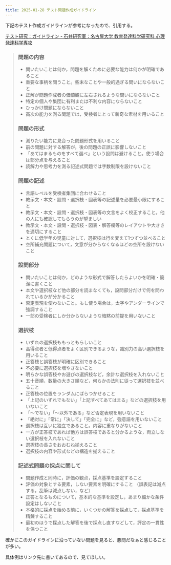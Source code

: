 ```yaml
---
title: 2025-01-28 テスト問題作成ガイドライン
---
```


下記のテスト作成ガイドラインが参考になったので、引用する。

[テスト研究：ガイドライン - 石井研究室：名古屋大学 教育発達科学研究科 心理発達科学専攻](https://www.educa.nagoya-u.ac.jp/~ishii-h/test_guideline.html)

> ### 問題の内容
>
> - 問いたいことは何か，問題を解くために必要な能力は何かが明確であること
> - 重要な事柄を問うこと。些末なことや一般的過ぎる問いにならないこと
> - 正解が問題作成者の価値観に左右されるような問いにならないこと
> - 特定の個人や集団に有利または不利な内容にならないこと
> - ひっかけ問題にならないこと
> - 高次の能力を測る問題では，受検者にとって新奇な素材を用いること
>
> ### 問題の形式
>
> - 測りたい能力に見合った問題形式を用いること
> - 前の問題に対する解答が，後の問題の正誤に影響しないこと
> - 「あてはまるものをすべて選べ」という設問は避けること。使う場合は部分点を与えること
> - 読解力や思考力を測る記述式問題では字数制限を設けないこと
>
> ### 問題の記述
>
> - 言語レベルを受検者集団に合わせること
> - 教示文・本文・設問・選択枝・図表等の記述量を必要最小限にすること
> - 教示文・本文・設問・選択枝・図表等の文言をよく校正すること。他の人にも確認してもらうのが望ましい
> - 教示文・本文・設問・選択枝・図表・解答欄等のレイアウトや大きさを適切にすること
> - とくに低学年の児童に対して，選択枝は行を変えて1つずつ並べること
> - 空所補充問題について，文意が分からなくなるほどの空所を設けないこと
>
> ### 設問部分
>
> - 問いたいことは何か，どのような形式で解答したらよいかを明確・簡潔に書くこと
> - 本文や選択枝など他の部分を読まなくても，設問部分だけで何を問われているかが分かること
> - 否定表現を使わないこと。もし使う場合は，太字やアンダーラインで強調すること
> - 一部の受検者にしか分からないような暗黙の前提を用いないこと
>
> ### 選択枝
>
> - いずれの選択枝ももっともらしいこと
> - 高得点者と低得点者をよく区別できるような，識別力の高い選択枝を用いること
> - 正答枝と誤答枝が明確に区別できること
> - 不必要に選択枝を増やさないこと
> - 明らかな誤答枝やお遊びの選択枝など，余計な選択枝を入れないこと
> - 五十音順，数量の大きさ順など，何らかの法則に従って選択枝を並べること
> - 正答枝の位置をランダムにばらつかせること
> - 「上記のいずれでもない」「上記すべてあてはまる」などの選択枝を用いないこと
> - 「～でない」「～以外である」など否定表現を用いないこと
> - 「絶対に」「常に」「決して」「完全に」など，強意語を用いないこと
> - 選択枝は互いに独立であること。内容に重なりがないこと
> - 一方が正答枝であれば他方は誤答枝であると分かるような，両立しない選択枝を入れないこと
> - 選択枝の長さをおおむね揃えること
> - 選択枝の内容や形式などの構造を揃えること
>
> ### 記述式問題の採点に関して
>
> - 問題作成と同時に，評価の観点，採点基準を設定すること
> - 評価の対象とする要素，しない要素を明確にすること （誤表記は減点する，乱筆は減点しない，など）
> - 正答となるものについて，基本的な基準を設定し，あまり細かな条件設定はしないこと
> - 本格的に採点を始める前に，いくつかの解答を採点して，採点基準を精錬すること
> - 最初のほうで採点した解答を後で採点し直すなどして，評定の一貫性を保つこと

確かにこのガイドラインに沿っていない問題を見ると、悪問だなぁと感じることが多い。

具体例はリンク先に書いてあるので、見てほしい。
